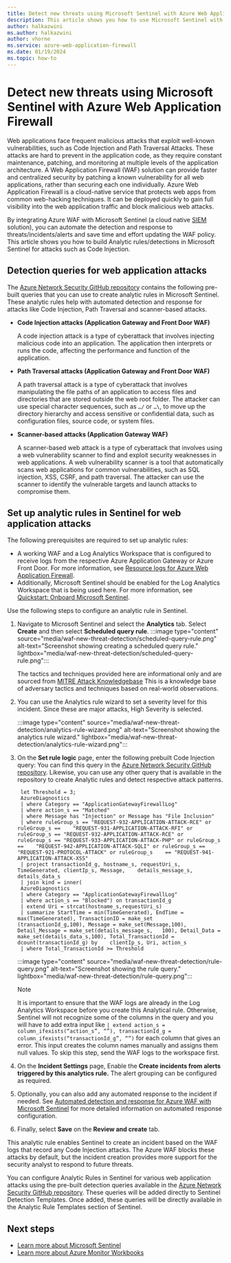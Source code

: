 ```yaml
---
title: Detect new threats using Microsoft Sentinel with Azure Web Application Firewall 
description: This article shows you how to use Microsoft Sentinel with Azure Web Application Firewall (WAF) to detect new threats to your network.
author: halkazwini
ms.author: halkazwini
author: vhorne
ms.service: azure-web-application-firewall
ms.date: 01/19/2024
ms.topic: how-to
---
```


# Detect new threats using Microsoft Sentinel with Azure Web Application Firewall

Web applications face frequent malicious attacks that exploit well-known vulnerabilities, such as Code Injection and Path Traversal Attacks. These attacks are hard to prevent in the application code, as they require constant maintenance, patching, and monitoring at multiple levels of the application architecture. A Web Application Firewall (WAF) solution can provide faster and centralized security by patching a known vulnerability for all web applications, rather than securing each one individually. Azure Web Application Firewall is a cloud-native service that protects web apps from common web-hacking techniques. It can be deployed quickly to gain full visibility into the web application traffic and block malicious web attacks.

By integrating Azure WAF with Microsoft Sentinel (a cloud native [SIEM](https://www.microsoft.com/en-us/security/business/security-101/what-is-siem) solution), you can automate the detection and response to threats/incidents/alerts and save time and effort updating the WAF policy. This article shows you how to build Analytic rules/detections in Microsoft Sentinel for attacks such as Code Injection.

## Detection queries for web application attacks

The [Azure Network Security GitHub repository](https://github.com/Azure/Azure-Network-Security/tree/9170800bbb0322ca1c904803954fbb477dff8421/Azure%20WAF/Playbook%20-%20Sentinel%20additional%20detections) contains the following pre-built queries that you can use to create analytic rules in Microsoft Sentinel. These analytic rules help with automated detection and response for attacks like Code Injection, Path Traversal and scanner-based attacks.

- **Code Injection attacks (Application Gateway and Front Door WAF)**

   A code injection attack is a type of cyberattack that involves injecting malicious code into an application. The application then interprets or runs the code, affecting the performance and function of the application.
- **Path Traversal attacks (Application Gateway and Front Door WAF)**

   A path traversal attack is a type of cyberattack that involves manipulating the file paths of an application to access files and directories that are stored outside the web root folder. The attacker can use special character sequences, such as `…/` or `…\`, to move up the directory hierarchy and access sensitive or confidential data, such as configuration files, source code, or system files.
- **Scanner-based attacks (Application Gateway WAF)**

   A scanner-based web attack is a type of cyberattack that involves using a web vulnerability scanner to find and exploit security weaknesses in web applications. A web vulnerability scanner is a tool that automatically scans web applications for common vulnerabilities, such as SQL injection, XSS, CSRF, and path traversal. The attacker can use the scanner to identify the vulnerable targets and launch attacks to compromise them.

## Set up analytic rules in Sentinel for web application attacks

The following prerequisites are required to set up analytic rules:

- A working WAF and a Log Analytics Workspace that is configured to receive logs from the respective Azure Application Gateway or Azure Front Door. For more information, see [Resource logs for Azure Web Application Firewall](ag/web-application-firewall-logs.md).
- Additionally, Microsoft Sentinel should be enabled for the Log Analytics Workspace that is being used here. For more information, see [Quickstart: Onboard Microsoft Sentinel](../sentinel/quickstart-onboard.md).

Use the following steps to configure an analytic rule in Sentinel.

1. Navigate to Microsoft Sentinel and select the **Analytics** tab. Select **Create** and then select **Scheduled query rule**.
   :::image type="content" source="media/waf-new-threat-detection/scheduled-query-rule.png" alt-text="Screenshot showing creating a scheduled query rule." lightbox="media/waf-new-threat-detection/scheduled-query-rule.png":::

   The tactics and techniques provided here are informational only and are sourced from [MITRE Attack Knowledgebase](https://attack.mitre.org/) This is a knowledge base of adversary tactics and techniques based on real-world observations.

1. You can use the Analytics rule wizard to set a severity level for this incident. Since these are major attacks, High Severity is selected.

   :::image type="content" source="media/waf-new-threat-detection/analytics-rule-wizard.png" alt-text="Screenshot showing the analytics rule wizard." lightbox="media/waf-new-threat-detection/analytics-rule-wizard.png":::

1. On the **Set rule logic** page, enter the following prebuilt Code Injection query: You can find this query in the [Azure Network Security GitHub repository](https://github.com/Azure/Azure-Network-Security/blob/9170800bbb0322ca1c904803954fbb477dff8421/Azure%20WAF/Playbook%20-%20Sentinel%20additional%20detections/Code-Injection-AppGW-WAF-CRS3-2.json). Likewise, you can use any other query that is available in the repository to create Analytic rules and detect respective attack patterns.

   ```
    let Threshold = 3; 
    AzureDiagnostics
    | where Category == "ApplicationGatewayFirewallLog"
    | where action_s == "Matched"
    | where Message has "Injection" or Message has "File Inclusion"
    | where ruleGroup_s == "REQUEST-932-APPLICATION-ATTACK-RCE" or ruleGroup_s ==    "REQUEST-931-APPLICATION-ATTACK-RFI" or ruleGroup_s == "REQUEST-932-APPLICATION-ATTACK-RCE" or    ruleGroup_s == "REQUEST-933-APPLICATION-ATTACK-PHP" or ruleGroup_s ==    "REQUEST-942-APPLICATION-ATTACK-SQLI" or ruleGroup_s == "REQUEST-921-PROTOCOL-ATTACK" or ruleGroup_s    == "REQUEST-941-APPLICATION-ATTACK-XSS"
    | project transactionId_g, hostname_s, requestUri_s, TimeGenerated, clientIp_s, Message,    details_message_s, details_data_s
    | join kind = inner(
    AzureDiagnostics
    | where Category == "ApplicationGatewayFirewallLog"
    | where action_s == "Blocked") on transactionId_g
    | extend Uri = strcat(hostname_s,requestUri_s)
    | summarize StartTime = min(TimeGenerated), EndTime = max(TimeGenerated), TransactionID = make_set   (transactionId_g,100), Message = make_set(Message,100), Detail_Message = make_set(details_message_s,   100), Detail_Data = make_set(details_data_s,100), Total_TransactionId = dcount(transactionId_g) by    clientIp_s, Uri, action_s
    | where Total_TransactionId >= Threshold
   ```
   :::image type="content" source="media/waf-new-threat-detection/rule-query.png" alt-text="Screenshot showing the rule query." lightbox="media/waf-new-threat-detection/rule-query.png":::
   > [!NOTE]
   > It is important to ensure that the WAF logs are already in the Log Analytics Workspace before you create this Analytical rule. Otherwise, Sentinel will not recognize some of the columns in the query and you will have to add extra input like `| extend action_s = column_ifexists(“action_s”, “”), transactionId_g = column_ifexists(“transactionId_g”, “”)` for each column that gives an error. This input creates the column names manually and assigns them null values. To skip this step, send the WAF logs to the workspace first.

1. On the **Incident Settings** page, Enable the **Create incidents from alerts triggered by this analytics rule.** The alert grouping can be configured as required.
1. Optionally, you can also add any automated response to the incident if needed. See [Automated detection and response for Azure WAF with Microsoft Sentinel](afds/automated-detection-response-with-sentinel.md) for more detailed information on automated response configuration.
1. Finally, select **Save** on the **Review and create** tab.


This analytic rule enables Sentinel to create an incident based on the WAF logs that record any Code Injection attacks. The Azure WAF blocks these attacks by default, but the incident creation provides more support for the security analyst to respond to future threats.

You can configure Analytic Rules in Sentinel for various web application attacks using the pre-built detection queries available in the [Azure Network Security GitHub repository](https://github.com/Azure/Azure-Network-Security/blob/9170800bbb0322ca1c904803954fbb477dff8421/Azure%20WAF/Playbook%20-%20Sentinel%20additional%20detections/Code-Injection-AppGW-WAF-CRS3-2.json). These queries will be added directly to Sentinel Detection Templates. Once added, these queries will be directly available in the Analytic Rule Templates section of Sentinel.

 
## Next steps

- [Learn more about Microsoft Sentinel](../sentinel/overview.md)
- [Learn more about Azure Monitor Workbooks](/azure/azure-monitor/visualize/workbooks-overview)

